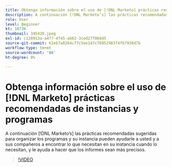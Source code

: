 ```yaml
---
title: Obtenga información sobre el uso de [!DNL Marketo] prácticas recomendadas de instancias y programas
description: A continuación [!DNL Marketo’s] las prácticas recomendadas sugeridas para organizar los programas y su instancia pueden ayudarle a usted y a sus compañeros a encontrar lo que necesitan en su instancia cuando lo necesitan, y le ayuda a hacer que los informes sean más precisos.
role: User
level: Beginner
kt: 10736
thumbnail: 345420.jpeg
exl-id: c128913a-a4f7-4f45-ab62-3ced27f068d5
source-git-commit: 61eb7a8264c77c5ee147c76952983f4f67938d7b
workflow-type: tm+mt
source-wordcount: '86'
ht-degree: 0%

---
```


# Obtenga información sobre el uso de [!DNL Marketo] prácticas recomendadas de instancias y programas

A continuación [!DNL Marketo’s] las prácticas recomendadas sugeridas para organizar los programas y su instancia pueden ayudarle a usted y a sus compañeros a encontrar lo que necesitan en su instancia cuando lo necesitan, y le ayuda a hacer que los informes sean más precisos.

>[!VIDEO](https://video.tv.adobe.com/v/345420/?quality=12&learn=on)
